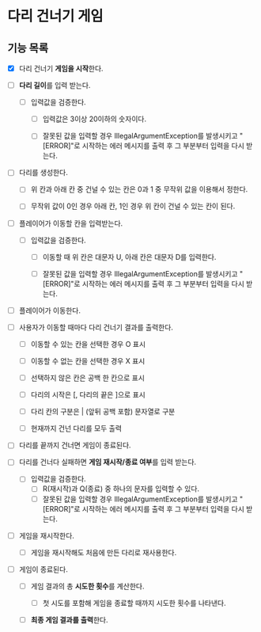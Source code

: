 # 다리 건너기 게임

## 기능 목록

- [x] 다리 건너기 **게임을 시작**한다.


- [ ] **다리 길이**를 입력 받는다.
    - [ ] 입력값을 검증한다.
        - [ ] 입력값은 3이상 20이하의 숫자이다.
        - [ ] 잘못된 값을 입력할 경우 IllegalArgumentException를 발생시키고
              "[ERROR]"로 시작하는 에러 메시지를 출력 후 그 부분부터 입력을 다시 받는다.


- [ ] 다리를 생성한다.
    - [ ] 위 칸과 아래 칸 중 건널 수 있는 칸은 0과 1 중 무작위 값을 이용해서 정한다.
    - [ ] 무작위 값이 0인 경우 아래 칸, 1인 경우 위 칸이 건널 수 있는 칸이 된다.


- [ ] 플레이어가 이동할 칸을 입력받는다.
    - [ ] 입력값을 검증한다.
        - [ ] 이동할 때 위 칸은 대문자 U, 아래 칸은 대문자 D를 입력한다.
        - [ ] 잘못된 값을 입력할 경우 IllegalArgumentException를 발생시키고
              "[ERROR]"로 시작하는 에러 메시지를 출력 후 그 부분부터 입력을 다시 받는다.


- [ ] 플레이어가 이동한다.

- [ ] 사용자가 이동할 때마다 다리 건너기 결과를 출력한다.
  - [ ] 이동할 수 있는 칸을 선택한 경우 O 표시
  - [ ] 이동할 수 없는 칸을 선택한 경우 X 표시
  - [ ] 선택하지 않은 칸은 공백 한 칸으로 표시
  - [ ] 다리의 시작은 [, 다리의 끝은 ]으로 표시
  - [ ] 다리 칸의 구분은 | (앞뒤 공백 포함) 문자열로 구분
  - [ ] 현재까지 건넌 다리를 모두 출력


- [ ] 다리를 끝까지 건너면 게임이 종료된다.


- [ ] 다리를 건너다 실패하면 **게임 재시작/종료 여부**를 입력 받는다.
  - [ ] 입력값을 검증한다.
      - [ ] R(재시작)과 Q(종료) 중 하나의 문자를 입력할 수 있다.
      - [ ] 잘못된 값을 입력할 경우 IllegalArgumentException를 발생시키고
            "[ERROR]"로 시작하는 에러 메시지를 출력 후 그 부분부터 입력을 다시 받는다.

- [ ] 게임을 재시작한다.
    - [ ] 게임을 재시작해도 처음에 만든 다리로 재사용한다.

- [ ] 게임이 종료된다.
    - [ ] 게임 결과의 총 **시도한 횟수**를 계산한다.
        - [ ] 첫 시도를 포함해 게임을 종료할 때까지 시도한 횟수를 나타낸다.
    - [ ] **최종 게임 결과를 출력**한다.


